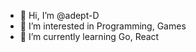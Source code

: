 - 👋 Hi, I’m @adept-D
- 👀 I’m interested in Programming, Games 
- 🌱 I’m currently learning Go, React


<!---
adept-D/adept-D is a ✨ special ✨ repository because its `README.md` (this file) appears on your GitHub profile.
You can click the Preview link to take a look at your changes.
--->
